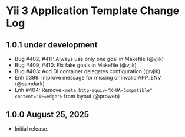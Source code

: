 # Yii 3 Application Template Change Log

## 1.0.1 under development

- Bug #402, #411: Always use only one goal in Makefile (@vjik)
- Bug #409, #410: Fix fake goals in Makefile (@vjik)
- Bug #403: Add DI container delegates configuration (@vjik)
- Enh #399: Improve message for missing or invalid APP_ENV (@samdark)
- Enh #404: Remove `<meta http-equiv="X-UA-Compatible" content="IE=edge">` from layout (@proweb)

## 1.0.0 August 25, 2025

- Initial release.
